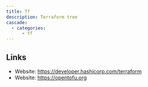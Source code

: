 ```yaml
---
title: Tf
description: Terraform tree
cascade:
  - categories:
      - tf
---
```


## Links

- Website: https://developer.hashicorp.com/terraform
- Website: https://opentofu.org
